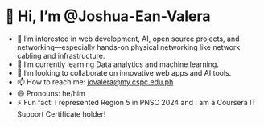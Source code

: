 # 👋 Hi, I’m @Joshua-Ean-Valera

- 👀 I’m interested in web development, AI, open source projects, and networking—especially hands-on physical networking like network cabling and infrastructure.
- 🌱 I’m currently learning Data analytics and machine learning.
- 💞️ I’m looking to collaborate on innovative web apps and AI tools.
- 📫 How to reach me: jovalera@my.cspc.edu.ph
- 😄 Pronouns: he/him
- ⚡ Fun fact: I represented Region 5 in PNSC 2024 and I am a Coursera IT Support Certificate holder!

<!---
Joshua-Ean-Valera/Joshua-Ean-Valera is a ✨ special ✨ repository because its `README.md` (this file) appears on your GitHub profile.
You can click the Preview link to take a look at your changes.
--->
